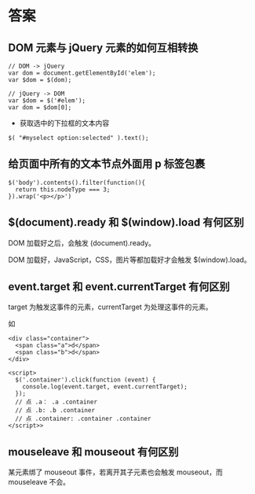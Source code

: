 # 答案
## DOM 元素与 jQuery 元素的如何互相转换
```
// DOM -> jQuery
var dom = document.getElementById('elem');
var $dom = $(dom);

// jQuery -> DOM
var $dom = $('#elem');
var dom = $dom[0];
```
* 获取选中的下拉框的文本内容
```
$( "#myselect option:selected" ).text();
```

## 给页面中所有的文本节点外面用 p 标签包裹
```
$('body').contents().filter(function(){
  return this.nodeType === 3;
}).wrap('<p></p>')
```

## $(document).ready 和 $(window).load 有何区别
DOM 加载好之后，会触发 (document).ready。

DOM 加载好，JavaScript，CSS，图片等都加载好才会触发 $(window).load。


## event.target 和 event.currentTarget 有何区别
target 为触发这事件的元素，currentTarget 为处理这事件的元素。

如
```
<div class="container">
  <span class="a">d</span>
  <span class="b">d</span>
</div>

<script>
  $('.container').click(function (event) {
    console.log(event.target, event.currentTarget);
  });
  // 点 .a： .a .container
  // 点 .b: .b .container
  // 点 .container: .container .container
</script>>
```

## mouseleave 和 mouseout 有何区别
某元素绑了 mouseout 事件，若离开其子元素也会触发 mouseout，而 mouseleave 不会。



